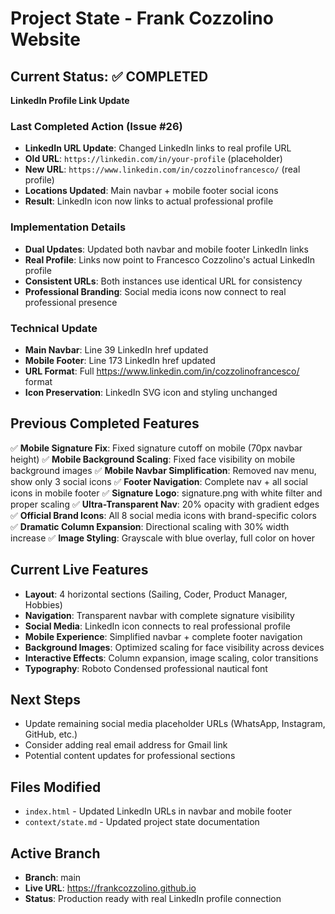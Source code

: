 # Project State - Frank Cozzolino Website

## Current Status: ✅ COMPLETED  
**LinkedIn Profile Link Update**

### Last Completed Action (Issue #26)
- **LinkedIn URL Update**: Changed LinkedIn links to real profile URL
- **Old URL**: `https://linkedin.com/in/your-profile` (placeholder)
- **New URL**: `https://www.linkedin.com/in/cozzolinofrancesco/` (real profile)
- **Locations Updated**: Main navbar + mobile footer social icons
- **Result**: LinkedIn icon now links to actual professional profile

### Implementation Details
- **Dual Updates**: Updated both navbar and mobile footer LinkedIn links
- **Real Profile**: Links now point to Francesco Cozzolino's actual LinkedIn profile
- **Consistent URLs**: Both instances use identical URL for consistency
- **Professional Branding**: Social media icons now connect to real professional presence

### Technical Update
- **Main Navbar**: Line 39 LinkedIn href updated
- **Mobile Footer**: Line 173 LinkedIn href updated  
- **URL Format**: Full https://www.linkedin.com/in/cozzolinofrancesco/ format
- **Icon Preservation**: LinkedIn SVG icon and styling unchanged

## Previous Completed Features
✅ **Mobile Signature Fix**: Fixed signature cutoff on mobile (70px navbar height)
✅ **Mobile Background Scaling**: Fixed face visibility on mobile background images
✅ **Mobile Navbar Simplification**: Removed nav menu, show only 3 social icons
✅ **Footer Navigation**: Complete nav + all social icons in mobile footer
✅ **Signature Logo**: signature.png with white filter and proper scaling
✅ **Ultra-Transparent Nav**: 20% opacity with gradient edges
✅ **Official Brand Icons**: All 8 social media icons with brand-specific colors
✅ **Dramatic Column Expansion**: Directional scaling with 30% width increase
✅ **Image Styling**: Grayscale with blue overlay, full color on hover

## Current Live Features
- **Layout**: 4 horizontal sections (Sailing, Coder, Product Manager, Hobbies)
- **Navigation**: Transparent navbar with complete signature visibility
- **Social Media**: LinkedIn icon connects to real professional profile
- **Mobile Experience**: Simplified navbar + complete footer navigation
- **Background Images**: Optimized scaling for face visibility across devices
- **Interactive Effects**: Column expansion, image scaling, color transitions
- **Typography**: Roboto Condensed professional nautical font

## Next Steps
- Update remaining social media placeholder URLs (WhatsApp, Instagram, GitHub, etc.)
- Consider adding real email address for Gmail link
- Potential content updates for professional sections

## Files Modified
- `index.html` - Updated LinkedIn URLs in navbar and mobile footer
- `context/state.md` - Updated project state documentation  

## Active Branch
- **Branch**: main
- **Live URL**: https://frankcozzolino.github.io  
- **Status**: Production ready with real LinkedIn profile connection